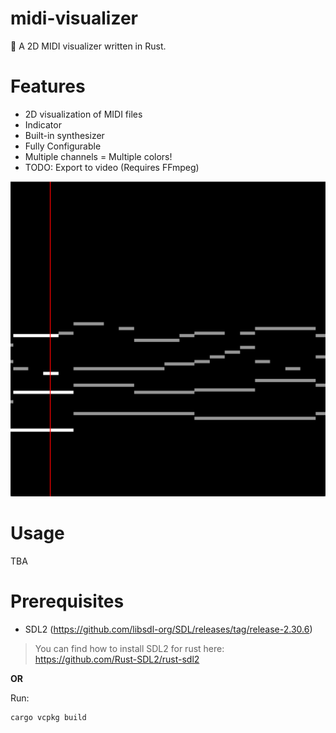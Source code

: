 # midi-visualizer

🎵 A 2D MIDI visualizer written in Rust.

# Features

- 2D visualization of MIDI files
- Indicator
- Built-in synthesizer
- Fully Configurable
- Multiple channels = Multiple colors!
- TODO: Export to video (Requires FFmpeg)

![](./screenshot.png)

# Usage

TBA

# Prerequisites

- SDL2 (https://github.com/libsdl-org/SDL/releases/tag/release-2.30.6)

> You can find how to install SDL2 for rust here: <https://github.com/Rust-SDL2/rust-sdl2>

**OR**

Run:

```bash
cargo vcpkg build
```

